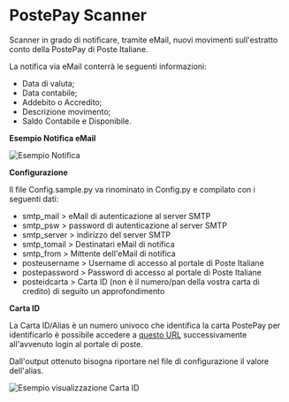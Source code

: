 # PostePay Scanner

Scanner in grado di notificare, tramite eMail, nuovi movimenti sull'estratto conto della PostePay di Poste Italiane.

La notifica via eMail conterrà le seguenti informazioni:
* Data di valuta;
* Data contabile;
* Addebito o Accredito;
* Descrizione movimento;
* Saldo Contabile e Disponibile.

**Esempio Notifica eMail**

![Esempio Notifica](https://raw.githubusercontent.com/drego85/PostePayScanner/master/screenshots/notifica_email.png)

**Configurazione**

Il file Config.sample.py va rinominato in Config.py e compilato con i seguenti dati:
* smtp_mail > eMail di autenticazione al server SMTP
* smtp_psw > password di autenticazione al server SMTP
* smtp_server > indirizzo del server SMTP
* smtp_tomail > Destinatari eMail di notifica
* smtp_from > Mittente dell'eMail di notifica 
* posteusername > Username di accesso al portale di Poste Italiane
* postepassword > Password di accesso al portale di Poste Italiane
* posteidcarta > Carta ID (non è il numero/pan della vostra carta di credito) di seguito un approfondimento

**Carta ID**

La Carta ID/Alias è un numero univoco che identifica la carta PostePay per identificarlo è possibile accedere a [questo URL](https://postepay.poste.it/ppay/private/rest/ppayUtenteService/postepay) successivamente all'avvenuto login al portale di poste.

Dall'output ottenuto bisogna riportare nel file di configurazione il valore dell'alias.

![Esempio visualizzazione Carta ID](https://raw.githubusercontent.com/drego85/PostePayScanner/master/screenshots/cartaid.png)

